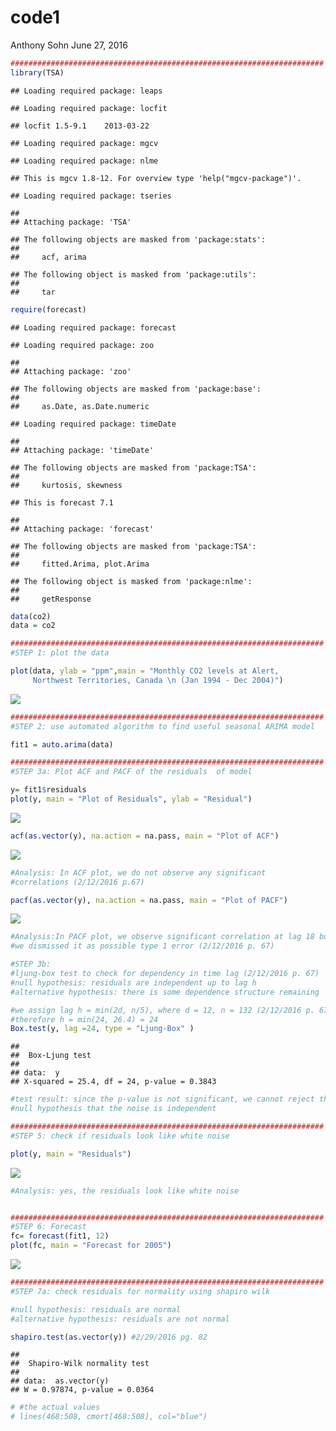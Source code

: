 code1
================
Anthony Sohn
June 27, 2016

``` r
######################################################################
library(TSA)
```

    ## Loading required package: leaps

    ## Loading required package: locfit

    ## locfit 1.5-9.1    2013-03-22

    ## Loading required package: mgcv

    ## Loading required package: nlme

    ## This is mgcv 1.8-12. For overview type 'help("mgcv-package")'.

    ## Loading required package: tseries

    ## 
    ## Attaching package: 'TSA'

    ## The following objects are masked from 'package:stats':
    ## 
    ##     acf, arima

    ## The following object is masked from 'package:utils':
    ## 
    ##     tar

``` r
require(forecast)
```

    ## Loading required package: forecast

    ## Loading required package: zoo

    ## 
    ## Attaching package: 'zoo'

    ## The following objects are masked from 'package:base':
    ## 
    ##     as.Date, as.Date.numeric

    ## Loading required package: timeDate

    ## 
    ## Attaching package: 'timeDate'

    ## The following objects are masked from 'package:TSA':
    ## 
    ##     kurtosis, skewness

    ## This is forecast 7.1

    ## 
    ## Attaching package: 'forecast'

    ## The following objects are masked from 'package:TSA':
    ## 
    ##     fitted.Arima, plot.Arima

    ## The following object is masked from 'package:nlme':
    ## 
    ##     getResponse

``` r
data(co2)
data = co2

######################################################################
#STEP 1: plot the data 

plot(data, ylab = "ppm",main = "Monthly CO2 levels at Alert, 
     Northwest Territories, Canada \n (Jan 1994 - Dec 2004)")
```

![](example1_files/figure-markdown_github/unnamed-chunk-1-1.png)

``` r
######################################################################
#STEP 2: use automated algorithm to find useful seasonal ARIMA model

fit1 = auto.arima(data)

######################################################################
#STEP 3a: Plot ACF and PACF of the residuals  of model

y= fit1$residuals
plot(y, main = "Plot of Residuals", ylab = "Residual")
```

![](example1_files/figure-markdown_github/unnamed-chunk-1-2.png)

``` r
acf(as.vector(y), na.action = na.pass, main = "Plot of ACF")
```

![](example1_files/figure-markdown_github/unnamed-chunk-1-3.png)

``` r
#Analysis: In ACF plot, we do not observe any significant 
#correlations (2/12/2016 p.67)

pacf(as.vector(y), na.action = na.pass, main = "Plot of PACF")
```

![](example1_files/figure-markdown_github/unnamed-chunk-1-4.png)

``` r
#Analysis:In PACF plot, we observe significant correlation at lag 18 but 
#we dismissed it as possible type 1 error (2/12/2016 p. 67)

#STEP 3b: 
#ljung-box test to check for dependency in time lag (2/12/2016 p. 67)
#null hypothesis: residuals are independent up to lag h
#alternative hypothesis: there is some dependence structure remaining

#we assign lag h = min(2d, n/5), where d = 12, n = 132 (2/12/2016 p. 67)
#therefore h = min(24, 26.4) = 24
Box.test(y, lag =24, type = "Ljung-Box" )
```

    ## 
    ##  Box-Ljung test
    ## 
    ## data:  y
    ## X-squared = 25.4, df = 24, p-value = 0.3843

``` r
#test result: since the p-value is not significant, we cannot reject the 
#null hypothesis that the noise is independent

######################################################################
#STEP 5: check if residuals look like white noise

plot(y, main = "Residuals")
```

![](example1_files/figure-markdown_github/unnamed-chunk-1-5.png)

``` r
#Analysis: yes, the residuals look like white noise


######################################################################
#STEP 6: Forecast
fc= forecast(fit1, 12)
plot(fc, main = "Forecast for 2005")
```

![](example1_files/figure-markdown_github/unnamed-chunk-1-6.png)

``` r
######################################################################
#STEP 7a: check residuals for normality using shapiro wilk

#null hypothesis: residuals are normal
#alternative hypothesis: residuals are not normal

shapiro.test(as.vector(y)) #2/29/2016 pg. 82
```

    ## 
    ##  Shapiro-Wilk normality test
    ## 
    ## data:  as.vector(y)
    ## W = 0.97874, p-value = 0.0364

``` r
# #the actual values
# lines(468:508, cmort[468:508], col="blue")
```
